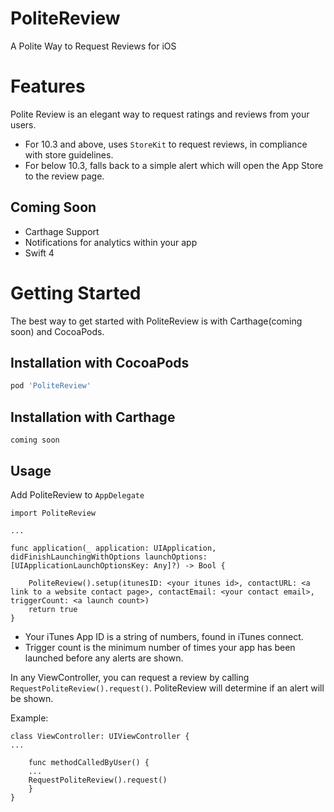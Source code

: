 # PoliteReview
A Polite Way to Request Reviews for iOS

# Features
Polite Review is an elegant way to request ratings and reviews from your users.

* For 10.3 and above, uses `StoreKit` to request reviews, in compliance with store guidelines.
* For below 10.3, falls back to a simple alert which will open the App Store to the review page.

## Coming Soon

* Carthage Support
* Notifications for analytics within your app
* Swift 4

# Getting Started

The best way to get started with PoliteReview is with Carthage(coming soon) and CocoaPods.

## Installation with CocoaPods
```ruby
pod 'PoliteReview'
```

## Installation with Carthage
```
coming soon
```

## Usage

Add PoliteReview to `AppDelegate`

```
import PoliteReview

...

func application(_ application: UIApplication, didFinishLaunchingWithOptions launchOptions: [UIApplicationLaunchOptionsKey: Any]?) -> Bool {

    PoliteReview().setup(itunesID: <your itunes id>, contactURL: <a link to a website contact page>, contactEmail: <your contact email>, triggerCount: <a launch count>)
    return true
}
```
* Your iTunes App ID is a string of numbers, found in iTunes connect.
* Trigger count is the minimum number of times your app has been launched before any alerts are shown.

In any ViewController, you can request a review by calling `RequestPoliteReview().request()`. PoliteReview will determine if an alert will be shown.

Example:

```
class ViewController: UIViewController {
...

    func methodCalledByUser() {
    ...
    RequestPoliteReview().request()
    }
}
        
```


